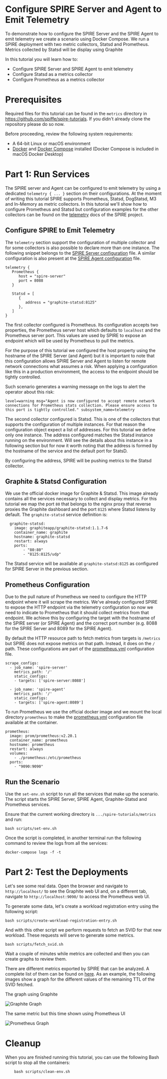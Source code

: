 
# Configure SPIRE Server and Agent to Emit Telemetry

To demonstrate how to configure the SPIRE Server and the SPIRE Agent to emit telemetry we create a scenario using Docker Compose. We run a SPIRE deployment with two metric collectors, Statsd and Prometheus. Metrics collected by Statsd will be display using Graphite

In this tutorial you will learn how to:
* Configure SPIRE Server and SPIRE Agent to emit telemetry
* Configure Statsd as a metrics collector
* Configure Prometheus as a metrics collector


# Prerequisites

Required files for this tutorial can be found in the `metrics` directory in https://github.com/spiffe/spire-tutorials. If you didn't already clone the repository please do so now.

Before proceeding, review the following system requirements:
- A 64-bit Linux or macOS environment
- [Docker](https://docs.docker.com/get-docker/) and [Docker Compose](https://docs.docker.com/compose/install/) installed (Docker Compose is included in macOS Docker Desktop)


# Part 1: Run Services

The SPIRE server and Agent can be configured to emit telemetry by using a dedicated `telemetry { ... }` section on their configurations. At the moment of writing this tutorial SPIRE supports Prometheus, Statsd, DogStatsd, M3 and In-Memory as metric collectors. In this tutorial we'll show how to configure Prometheus and Statsd but configuration examples for the other collectors can be found on the [telemetry](https://github.com/spiffe/spire/blob/master/doc/telemetry_config.md) docs of the SPIRE project.

## Configure SPIRE to Emit Telemetry

The `telemetry` section support the configuration of multiple collector and for some collectors is also possible to declare more than one instance.
The following snippet belongs to the [SPIRE Server configuration](spire/server/server.conf) file. A similar configuration is also present at the [SPIRE Agent configuration](spire/agent/agent.conf) file.

```console
telemetry {
   Prometheus {
      host = "spire-server"
      port = 8088
   }

   Statsd = [
      {
         address = "graphite-statsd:8125"
      },
   ]
}
```

The first collector configured is Prometheus. Its configuration accepts two properties, the Prometheus server host which defaults to `localhost` and the Prometheus server port. This values are used by SPIRE to expose an endpoint which will be used by Prometheus to pull the metrics.

For the purpose of this tutorial we configured the host property using the hostname of the SPIRE Server (and Agent) but it is important to note that this configuration allows SPIRE Server and Agent to listen for remote network connections what assumes a risk. When applying a configuration like this in a production environment, the access to the endpoint should be tightly controlled. 

Such scenario generates a warning message on the logs to alert the operator about this risk:

```console
level=warning msg="Agent is now configured to accept remote network connections for Prometheus stats collection. Please ensure access to this port is tightly controlled." subsystem_name=telemetry
```

The second collector configured is Statsd. This is one of the collectors that supports the configuration of multiple instances. For that reason the configuration object expect a list of addresses. For this tutorial we define only one instance.
The address configured matches the Statsd instance running on the environment. Will see the details about this instance in a following section but for now it worth noting that the address is formed by the hostname of the service and the default port for StatsD.

By configuring the address, SPIRE will be pushing metrics to the Statsd collector.

##  Graphite & Statsd Configuration

We use the official docker image for Graphite & Statsd. This image already contains all the services necessary to collect and display metrics. For this tutorial we map the port `80` that belongs to the nginx proxy that reverse proxies the Graphite dashboard and the port `8125` where Statsd listens by default.
The `graphite-statsd` service definition is:

```console
  graphite-statsd:
    image: graphiteapp/graphite-statsd:1.1.7-6
    container_name: graphite
    hostname: graphite-statsd
    restart: always
    ports:
        - "80:80"
        - "8125:8125/udp"
```

The Statsd service will be available at `graphite-statsd:8125` as configured for SPIRE Server in the previous section.

## Prometheus Configuration

Due to the pull nature of Prometheus we need to configure the HTTP endpoint where it will scrape the metrics. We've already configured SPIRE to expose the HTTP endpoint via the telemetry configuration so now we need to indicate to Prometheus that it should collect metrics from that endpoint. We achieve this by configuring the target with the hostname of the SPIRE server (or SPIRE Agent) and the correct port number (e.g. 8088 for the SPIRE Server and 8089 for the SPIRE Agent).

By default the HTTP resource path to fetch metrics from targets is `/metrics` but SPIRE does not expose metrics on that path. Instead, it does on the `/` path. These configurations are part of the [prometheus.yml](prometheus/prometheus.yml) configuration file.

```console
scrape_configs:
  - job_name: 'spire-server'
    metrics_path: '/'
    static_configs:
    - targets: ['spire-server:8088']

  - job_name: 'spire-agent'
    metrics_path: '/'
    static_configs:
    - targets: ['spire-agent:8089']
```

To run Prometheus we use the official docker image and we mount the local directory `prometheus` to make the [prometheus.yml](/prometheus/prometheus.yml) configuration file available at the container.

```console
prometheus:
  image: prom/prometheus:v2.20.1
  container_name: prometheus
  hostname: prometheus
  restart: always
  volumes:
    - ./prometheus:/etc/prometheus
  ports:
    - "9090:9090"
```


## Run the Scenario

Use the `set-env.sh` script to run all the services that make up the scenario. The script starts the SPIRE Server, SPIRE Agent, Graphite-Statsd and Prometheus services.

Ensure that the current working directory is `.../spire-tutorials/metrics` and run:

```console
bash scripts/set-env.sh
```

Once the script is completed, in another terminal run the following command to review the logs from all the services:
```console
docker-compose logs -f -t
```


# Part 2: Test the Deployments

Let's see some real data. Open the browser and navigate to `http://localhost/` to see the Graphite web UI and, on a different tab, navigate to `http://localhost:9090/` to access the Prometheus web UI.

To generate some data, let's create a workload registration entry using the following script:

```console
bash scripts/create-workload-registration-entry.sh
```

And with this other script we perform requests to fetch an SVID for that new workload. These requests will serve to generate some metrics.

```console
bash scripts/fetch_svid.sh
```

Wait a couple of minutes while metrics are collected and then you can create graphs to review them.

There are different metrics exported by SPIRE that can be analyzed. A complete list of them can be found on [here](https://github.com/spiffe/spire/blob/master/doc/telemetry.md). As an example, the following images show a graph for the different values of the remaining TTL of the SVID fetched.

The graph using Graphite

![Graphite Graph][GraphiteGraph]

[GraphiteGraph]: images/graphite_graph.png "Graphite graph"


The same metric but this time shown using Prometheus UI

![Prometheus Graph][PrometheusGraph]

[PrometheusGraph]: images/prometheus_graph.png "Prometheus Graph"


# Cleanup

When you are finished running this tutorial, you can use the following Bash script to stop all the containers:

```console
    bash scripts/clean-env.sh
```
